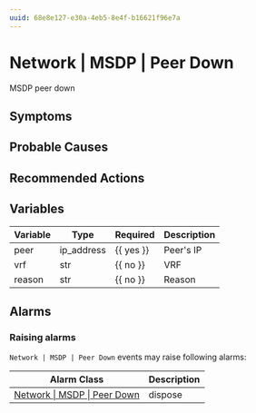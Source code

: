 ```yaml
---
uuid: 68e8e127-e30a-4eb5-8e4f-b16621f96e7a
---
```

# Network | MSDP | Peer Down

MSDP peer down

## Symptoms

## Probable Causes

## Recommended Actions

## Variables

| Variable | Type       | Required  | Description |
| -------- | ---------- | --------- | ----------- |
| peer     | ip_address | {{ yes }} | Peer's IP   |
| vrf      | str        | {{ no }}  | VRF         |
| reason   | str        | {{ no }}  | Reason      |

## Alarms

### Raising alarms

`Network | MSDP | Peer Down` events may raise following alarms:

| Alarm Class                                                                                | Description |
| ------------------------------------------------------------------------------------------ | ----------- |
| [Network \| MSDP \| Peer Down](../../../alarm-classes-reference/network/msdp/peer-down.md) | dispose     |
